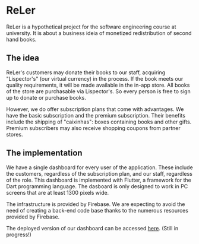 # ReLer
ReLer is a hypothetical project for the software engineering course at university. It is about a
business ideia of monetized redistribution of second hand books.

## The idea
ReLer's customers may donate their books to our staff, acquiring "Lispector's" (our virtual
currency) in the process. If the book meets our quality requirements, it will be made available in
the in-app store. All books of the store are purchasable via Lispector's. So every person is free
to sign up to donate or purchase books.

However, we do offer subscription plans that come with advantages. We have the basic subscription
and the premium subscription. Their benefits include the shipping of "caixinhas": boxes containing
books and other gifts. Premium subscribers may also receive shopping coupons from partner stores.

## The implementation
We have a single dashboard for every user of the application. These include the customers,
regardless of the subscription plan, and our staff, regardless of the role. This dashboard is
implemented with Flutter, a framework for the Dart programming language. The dasboard is only
designed to work in PC screens that are at least 1300 pixels wide.

The infrastructure is provided by Firebase. We are expecting to avoid the need of creating a
back-end code base thanks to the numerous resources provided by Firebase.

The deployed version of our dashboard can be accessed [here](https://reler-sweufrgs.web.app/).
(Still in progress!)
